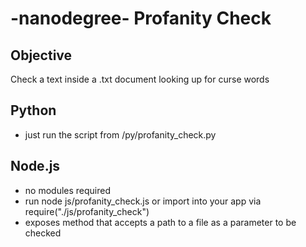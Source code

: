 # -nanodegree- Profanity Check

## Objective
Check a text inside a .txt document looking up for curse words

## Python
- just run the script from /py/profanity_check.py

## Node.js
- no modules required
- run node js/profanity_check.js or import into your app via require("./js/profanity_check")
- exposes method that accepts a path to a file as a parameter to be checked
